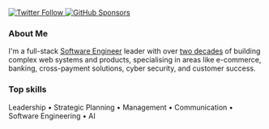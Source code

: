 <p>
  <a href="https://twitter.com/gocanto">
    <img alt="Twitter Follow" src="https://img.shields.io/twitter/follow/gocanto?style=for-the-badge">
  </a>

  <a href="https://github.com/sponsors/gocanto">
    <img alt="GitHub Sponsors" src="https://img.shields.io/static/v1?label=Sponsor&message=%E2%9D%A4&logo=GitHub&style=for-the-badge">
  </a>
</p>


### About Me 

I'm a full-stack <a href="https://gocanto.dev/">Software Engineer</a> leader with over <a href="https://www.linkedin.com/in/gocanto/">two decades</a> of building complex web systems and products, specialising in areas like e-commerce, banking, cross-payment solutions, cyber security, and customer success.

### Top skills
Leadership • Strategic Planning • Management • Communication • Software Engineering • AI
